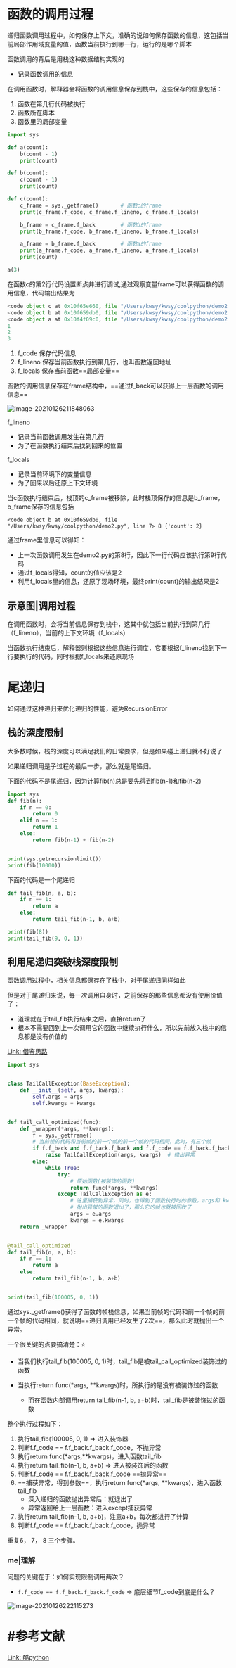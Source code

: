 # 函数的调用过程

递归函数调用过程中，如何保存上下文，准确的说如何保存函数的信息，这包括当前局部作用域变量的值，函数当前执行到哪一行，运行的是哪个脚本



函数调用的背后是用栈这种数据结构实现的

- 记录函数调用的信息



在调用函数时，解释器会将函数的调用信息保存到栈中，这些保存的信息包括：

1. 函数在第几行代码被执行
2. 函数所在脚本
3. 函数里的局部变量

```python
import sys

def a(count):
    b(count - 1)
    print(count)

def b(count):
    c(count - 1)
    print(count)

def c(count):
    c_frame = sys._getframe()       # 函数c的frame
    print(c_frame.f_code, c_frame.f_lineno, c_frame.f_locals)

    b_frame = c_frame.f_back        # 函数b的frame
    print(b_frame.f_code, b_frame.f_lineno, b_frame.f_locals)

    a_frame = b_frame.f_back        # 函数a的frame
    print(a_frame.f_code, a_frame.f_lineno, a_frame.f_locals)
    print(count)

a(3)
```

在函数c的第2行代码设置断点并进行调试,通过观察变量frame可以获得函数的调用信息，代码输出结果为

```python
<code object c at 0x10f65e660, file "/Users/kwsy/kwsy/coolpython/demo2.py", line 11> 13 {'c_frame': <frame object at 0x10f6395d0>, 'count': 1}
<code object b at 0x10f659db0, file "/Users/kwsy/kwsy/coolpython/demo2.py", line 7> 8 {'count': 2}
<code object a at 0x10f4f09c0, file "/Users/kwsy/kwsy/coolpython/demo2.py", line 3> 4 {'count': 3}
1
2
3
```

1. f_code 保存代码信息
2. f_lineno 保存当前函数执行到第几行，也叫函数返回地址
3. f_locals 保存当前函数==局部变量==

函数的调用信息保存在frame结构中，==通过f_back可以获得上一层函数的调用信息==

![image-20210126211848063](https://cdn.jsdelivr.net/gh/DaiDuncan/PicUploader/img/20210126211848.png)

f_lineno 

- 记录当前函数调用发生在第几行
- 为了在函数执行结束后找到回来的位置

f_locals

- 记录当前环境下的变量信息
- 为了回来以后还原上下文环境



当c函数执行结束后，栈顶的c_frame被移除，此时栈顶保存的信息是b_frame，b_frame保存的信息包括

```text
<code object b at 0x10f659db0, file "/Users/kwsy/kwsy/coolpython/demo2.py", line 7> 8 {'count': 2}
```

通过frame里信息可以得知：

- 上一次函数调用发生在demo2.py的第8行，因此下一行代码应该执行第9行代码
- 通过f_locals得知，count的值应该是2
- 利用f_locals里的信息，还原了现场环境，最终print(count)的输出结果是2





## 示意图|调用过程

在调用函数时，会将当前信息保存到栈中，这其中就包括当前执行到第几行（f_lineno），当前的上下文环境（f_locals）

当函数执行结束后，解释器则根据这些信息进行调度，它要根据f_lineno找到下一行要执行的代码，同时根据f_locals来还原现场







# 尾递归

如何通过这种递归来优化递归的性能，避免RecursionError

## 栈的深度限制

大多数时候，栈的深度可以满足我们的日常要求，但是如果碰上递归就不好说了



如果递归调用是子过程的最后一步，那么就是尾递归。

下面的代码不是尾递归，因为计算fib(n)总是要先得到fib(n-1)和fib(n-2)

```python
import sys
def fib(n):
    if n == 0:
        return 0
    elif n == 1:
        return 1
    else:
        return fib(n-1) + fib(n-2)


print(sys.getrecursionlimit())
print(fib(10000))
```





下面的代码是一个尾递归

```python
def tail_fib(n, a, b):
    if n == 1:
        return a
    else:
        return tail_fib(n-1, b, a+b)

print(fib(8))
print(tail_fib(9, 0, 1))
```



## 利用尾递归突破栈深度限制

函数调用过程中，相关信息都保存在了栈中，对于尾递归同样如此

但是对于尾递归来说，每一次调用自身时，之前保存的那些信息都没有使用价值了：

- 道理就在于tail_fib执行结束之后，直接return了
- 根本不需要回到上一次调用它的函数中继续执行什么，所以先前放入栈中的信息都是没有价值的



[Link: 借鉴思路](http://cyrusin.github.io/2015/12/08/python-20151208/)

```python
import sys


class TailCallException(BaseException):
    def __init__(self, args, kwargs):
        self.args = args
        self.kwargs = kwargs


def tail_call_optimized(func):
    def _wrapper(*args, **kwargs):
        f = sys._getframe()
        # 当前帧的代码和当前帧的前一个帧的前一个帧的代码相同，此时，有三个帧
        if f.f_back and f.f_back.f_back and f.f_code == f.f_back.f_back.f_code:
            raise TailCallException(args, kwargs)  # 抛出异常
        else:
            while True:
                try:
                    # 原始函数(被装饰的函数)
                    return func(*args, **kwargs)	
                except TailCallException as e:
                    # 这里捕获到异常，同时，也得到了函数执行时的参数，args和 kwargs
                    # 抛出异常的函数退出了，那么它的帧也就被回收了
                    args = e.args
                    kwargs = e.kwargs
    return _wrapper


@tail_call_optimized
def tail_fib(n, a, b):
    if n == 1:
        return a
    else:
        return tail_fib(n-1, b, a+b)


print(tail_fib(100005, 0, 1))
```

通过sys._getframe()获得了函数的帧栈信息，如果当前帧的代码和前一个帧的前一个帧的代码相同，就说明==递归调用已经发生了2次==，那么此时就抛出一个异常。



一个很关键的点要搞清楚：⭐

- 当我们执行tail_fib(100005, 0, 1)时，tail_fib是被tail_call_optimized装饰过的函数

- 当执行return func(*args, **kwargs)时，所执行的是没有被装饰过的函数
  - 而在函数内部调用return tail_fib(n-1, b, a+b)时，tail_fib是被装饰过的函数





整个执行过程如下：

1. 执行tail_fib(100005, 0, 1) => 进入装饰器
2. 判断f.f_code == f.f_back.f_back.f_code，不抛异常
3. 执行return func(*args,**kwargs)，进入函数tail_fib
4. 执行return tail_fib(n-1, b, a+b) => 进入被装饰后的函数
5. 判断f.f_code == f.f_back.f_back.f_code ==抛异常==
6. ==捕获异常，得到参数==，执行return func(*args, **kwargs)，进入函数tail_fib
   - 深入递归的函数抛出异常后：就退出了
   - 异常返回给上一层函数：进入except捕获异常
7. 执行return tail_fib(n-1, b, a+b)，注意a+b，每次都进行了计算
8. 判断f.f_code == f.f_back.f_back.f_code，抛异常

重复6， 7， 8 三个步骤。



### me|理解

问题的关键在于：如何实现限制调用两次？

- `f.f_code == f.f_back.f_back.f_code` => 底层细节f_code到底是什么？

![image-20210126222115273](https://cdn.jsdelivr.net/gh/DaiDuncan/PicUploader/img/20210126222115.png)



# #参考文献

[Link: 酷python](http://www.coolpython.net/python_senior/function/recursion_tail.html)